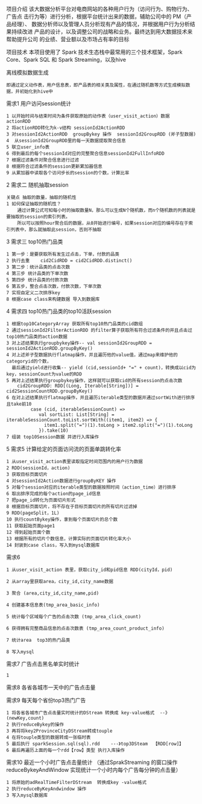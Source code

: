 项目介绍
    该大数据分析平台对电商网站的各种用户行为（访问行为、购物行为、广告点
    击行为等）进行分析，根据平台统计出来的数据，辅助公司中的 PM（产品经理）、
    数据分析师以及管理人员分析现有产品的情况，并根据用户行为分析结果持续改进 产品的设计，以及调整公司的战略和业务。最终达到用大数据技术来帮助提升公司
    的业绩、营业额以及市场占有率的目标

项目技术
    本项目使用了 Spark 技术生态栈中最常用的三个技术框架，Spark Core、Spark SQL 和 Spark Streaming，以及hive   

离线模拟数据生成
    
    即通过定义动作表，用户信息表，即产品表的相关类及属性，在通过随机数等方式生成模拟数据，并初始化到hive中
    
需求1 用户访问session统计

    1 以开始时间与结束时间为条件获取原始的动作表（user_visit_action）数据 actionRDD
    2 将actionRDD转化为k-v结构 sessionId2ActionRDD                          
    3 对sessionId2ActionRDD  groupBykey 操作  sessionId2GroupRDD (斧子型数据)                         
    4  从sessionId2GroupRDD里的每一天数据提取聚合信息                         
    5 联立user_info表                         
    6 得到最后的每个sessionId对应的完整聚合信息sessionId2FullInfoRDD                              
    7 根据过滤条件对聚合信息进行过滤                                       
    8 根据符合过滤条件的session更新累加器信息                                        
    9 从累加器中读取各个访问步长的session的个数，计算比率     
                                                    
                                                    
2 需求二 随机抽取session
    
    关键点 抽取的数量，抽取的随机性
    1 如何保证抽取的随机性？
        通过计算公式可知每小时的抽取数量N，那么可以生成N个随机数，而n个随机数的列表就是要抽取的session的索引列表。
        所以可以按照hour聚合后的数据，从0开始进行编号，如果session对应的编号存在于索引列表中，那么就抽取此session，否则不抽取 
        
        
3 需求三 top10热门品类
   
    1 第一步：是要获取所有发生过点击，下单，付款的品类 
    2 执行去重    cid2CidRDD = cid2CidRDD.distinct()
    3 第二步：统计品类的点击次数
    4 第三步 统计品类的下单次数
    5 第四步 统计品类的付款次数
    6 第五步，整合点击次数，付款次数，下单次数
    7 实现自定义二次排序key
    8 根据case class来构建数据 导入到数据库
   
4 需求四 top10热门品类的top10活跃session
    
    1 根据top10CategoryArray 获取所有top10热门品类的cid数组
    2 通过sessionId2FilterActionRDD 的filter算子获取所有符合过滤条件的并且点击过top10热门品类的action数据
    3 对上述结果执行groupbykey操作-- val sessionId2GroupRDD = sessionId2ActionRDD.groupByKey()
    4 对上述斧子型数据执行flatmap操作，并且遍历他的value值，通过map来维护他的categoryid的个数，
      最后通过yield进行收集-- yield (cid,sessionId+ "=" + count)，转换成以cid为key，sessionCount为value的RDD
    5 再对上述结果执行groupbykey操作，这样就可以获取cid的所有session的点击次数 
        cid2GroupRDD: RDD[(Long, Iterable[String])] = cid2SessionCountRDD.groupByKey()
    6 在对上述结果执行flatmap操作，并且遍历iterable类型的数据并通过sortWith进行排序且take前10
             case (cid, iterableSessionCount) =>
                val sortList: List[String] = iterableSessionCount.toList.sortWith((item1, item2) => {
                  item1.split("=")(1).toLong > item2.split("=")(1).toLong
                }).take(10)
    7 组装 top10Session数据 并进行入库操作
    
    
5 需求5 计算给定的页面访问流的页面单跳转化率


    1 从user_visit_action表里读取指定时间范围内的用户行为数据
    2 RDD(sessionId，action)
    3 获取目标页面切片
    4 对sessionId2Action数据进行groupByKEY 操作
    5 对每个session对应的iterable类型的数据按照时间（action_time）进行排序
    6 取出排序完成的每个action的page_id信息
    7 把page_id转化为页面切片形式
    8 根据目标页面切片，将不存在于目标页面切片的所有切片过滤掉
    9 RDD(pageSplit，1L)
    10 执行countBykey操作，拿到每个页面切片的总个数
    11 获取起始页面page1
    12 得到起始页面个数
    13 根据所有的切片个数信息，计算实际的页面切片转化率大小
    14 封装到case class，写入到mysql数据库
    
    
需求6
    
    1 从user_visit_action 表里，获取city_id和pid信息 RDD(cityId，pid)
    
    2 从array里获取area，city_id,city_name数据
    
    3 聚合 (area,city_id,city_name,pid)
    
    4 创建基本信息表(tmp_area_basic_info)
    
    5 统计每个区域每个广告的点击次数 (tmp_area_click_count)
    
    6 获得拥有完整商品信息的点击次数表 (tmp_area_count_product_info)

    7 统计area  top3的热门品类
    
    8 写入mysql    
    
    
需求7 广告点击黑名单实时统计

    1 
    
需求8 各省各城市一天中的广告点击量


需求9 每天每个省份top3热门广告
   
    1 将各省各城市广告点击量实时统计的DStream 转换成 key-value格式  --》  (newKey,count)
    2 执行reduceBykey的操作
    3 再将将key2ProvinceCityDStream转成touple   
    4 在将touple类型的数据转成一张临时表
    5 最后执行 sparkSession.sql(sql).rdd    ---》top3DSteam  【RDD[row]】
    6 最后再遍历上面的每一个rdd【row】类型 执行入库操作
 
需求10 最近一个小时广告点击量统计 
（通过SprakStreaming 的窗口操作 reduceBykeyAndWindow 实现统计一个小时内每个广告每分钟的点击量）
    
    1 将原始的adRealTimeFilterDStream  转换成key -value格式
    2 执行reduceByKeyAndwindow 操作
    3 写入mysql数据库
    
    
                                    